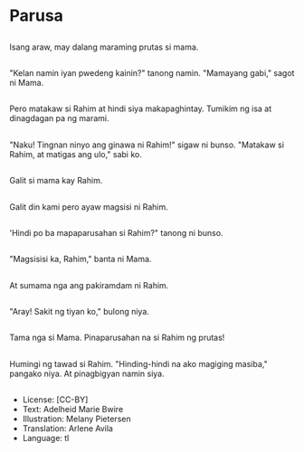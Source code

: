 # Parusa

##
Isang araw, may dalang maraming prutas si mama.

##
"Kelan namin iyan pwedeng kainin?" tanong namin.
"Mamayang gabi," sagot ni Mama.

##
Pero matakaw si Rahim at hindi siya makapaghintay. Tumikim ng isa at dinagdagan pa ng marami.

##
"Naku! Tingnan ninyo ang ginawa ni Rahim!" sigaw ni bunso.
"Matakaw si Rahim, at matigas ang ulo," sabi ko.

##
Galit si mama kay Rahim.

##
Galit din kami pero ayaw magsisi ni Rahim.

##
'Hindi po ba mapaparusahan si Rahim?" tanong ni bunso.

##
"Magsisisi ka, Rahim," banta ni Mama.

##
At sumama nga ang pakiramdam ni Rahim.

##
"Aray! Sakit ng tiyan ko," bulong niya.

##
Tama nga si Mama. Pinaparusahan na si Rahim ng prutas!

##
Humingi ng tawad si Rahim. "Hinding-hindi na ako magiging masiba," pangako niya. At pinagbigyan namin siya.

##
* License: [CC-BY]
* Text: Adelheid Marie Bwire
* Illustration: Melany Pietersen
* Translation: Arlene Avila
* Language: tl
